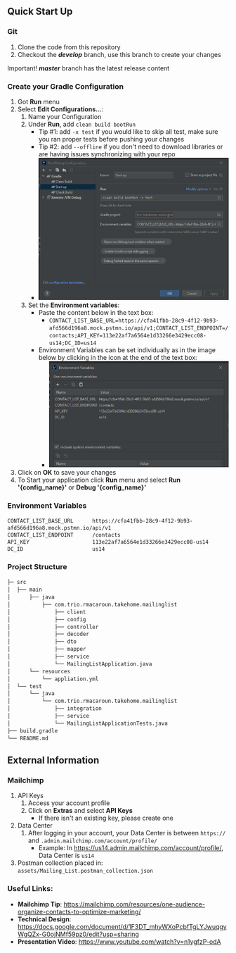 ## Quick Start Up

### Git
1. Clone the code from this repository
2. Checkout the _**develop**_ branch, use this branch to create your changes

Important! _**master**_ branch has the latest release content
### Create your Gradle Configuration
1. Got **Run** menu
2. Select **Edit Configurations...**:
   1. Name your Configuration
   2. Under **Run**, add ```clean build bootRun```
      - Tip #1: add ```-x test``` if you would like to skip all test, make sure you ran proper tests before pushing your changes
      - Tip #2: add ```--offline``` if you don't need to download libraries or are having issues synchronizing with your repo
      - ![Run/Debug Dialog Configurations](/assets/RunDebug.png)
   3. Set the **Environment variables**:
      - Paste the content below in the text box:
         - ```CONTACT_LIST_BASE_URL=https://cfa41fbb-28c9-4f12-9b93-afd566d196a8.mock.pstmn.io/api/v1;CONTACT_LIST_ENDPOINT=/contacts;API_KEY=113e22af7a6564e1d33266e3429ecc08-us14;DC_ID=us14```
      - Environment Variables can be set individually as in the image below by clicking  in the icon at the end of the text box:
         - ![Environment Variables Dialog](/assets/EnvVars.png)
3. Click on **OK** to save your changes
4. To Start your application click **Run** menu and select **Run '{config_name}'** or **Debug '{config_name}'**
### Environment Variables
```
CONTACT_LIST_BASE_URL      https://cfa41fbb-28c9-4f12-9b93-afd566d196a8.mock.pstmn.io/api/v1
CONTACT_LIST_ENDPOINT      /contacts
API_KEY                    113e22af7a6564e1d33266e3429ecc08-us14
DC_ID                      us14
```
### Project Structure
```bash
├─ src
│  ├── main
│      ├── java
│          ├── com.trio.rmacaroun.takehome.mailinglist
│              ├── client
│              ├── config
│              ├── controller
│              ├── decoder
│              ├── dto
│              ├── mapper
│              ├── service
│              └── MailingListApplication.java
│      └── resources
│          └── appliation.yml
│  └── test
│      └── java
│          └── com.trio.rmacaroun.takehome.mailinglist
│              ├── integration
│              ├── service
│              └── MailingListApplicationTests.java
├── build.gradle
└── README.md
```
## External Information
### Mailchimp
1. API Keys
   1. Access your account profile
   2. Click on **Extras** and select **API Keys**
      - If there isn't an existing key, please create one
2. Data Center
   1. After logging in your account, your Data Center is between ```https://``` and ```.admin.mailchimp.com/account/profile/```
      - Example: In https://us14.admin.mailchimp.com/account/profile/, Data Center is ```us14```
3. Postman collection placed in: ```assets/Mailing_List.postman_collection.json```

### Useful Links:
- **Mailchimp Tip**: https://mailchimp.com/resources/one-audience-organize-contacts-to-optimize-marketing/
- **Technical Design**: https://docs.google.com/document/d/1F3DT_mhyWXoPcbfTgLYJwuqgyWgQZx-G0ojNMf59pz0/edit?usp=sharing
- **Presentation Video**: https://www.youtube.com/watch?v=n1ygfzP-odA